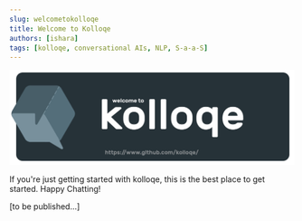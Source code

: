 ```yaml
---
slug: welcometokolloqe
title: Welcome to Kolloqe
authors: [ishara]
tags: [kolloqe, conversational AIs, NLP, S-a-a-S]
---
```


![KolloqeWelcomeBanner](kolloqe-welcome-banner-rounded.png)

If you're just getting started with kolloqe, this is the best place to get started. Happy Chatting!

<!--truncate-->

[to be published...]
